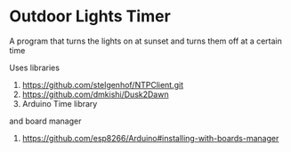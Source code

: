 # Outdoor Lights Timer

   A program that turns the lights on at sunset and turns them off at a certain time

   Uses libraries
   1. https://github.com/stelgenhof/NTPClient.git
   2. https://github.com/dmkishi/Dusk2Dawn
   3. Arduino Time library

   and board manager
   1. https://github.com/esp8266/Arduino#installing-with-boards-manager
